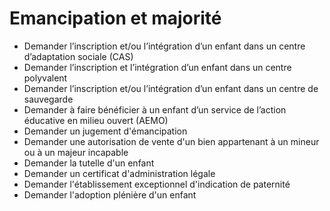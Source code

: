 # Emancipation et majorité

* Demander l’inscription et/ou l’intégration d’un enfant dans un centre d’adaptation sociale (CAS)
* Demander l’inscription et l’intégration d’un enfant dans un centre polyvalent
* Demander l’inscription  et/ou l’intégration d’un enfant dans un centre de sauvegarde
* Demander à faire bénéficier à un enfant d’un service de l’action éducative en milieu ouvert (AEMO)
* Demander un jugement d'émancipation
* Demander une autorisation de vente  d'un bien appartenant à un mineur ou à un majeur incapable
* Demander la tutelle d'un enfant
* Demander un certificat d'administration légale
* Demander l'établissement exceptionnel d'indication de paternité
* Demander l'adoption plénière d'un enfant
